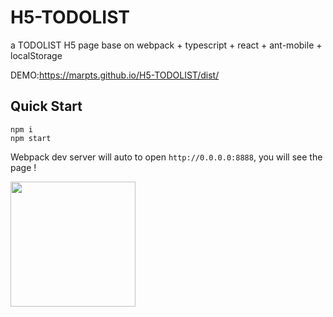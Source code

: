 # H5-TODOLIST
a TODOLIST H5 page base on webpack + typescript + react + ant-mobile + localStorage

DEMO:https://marpts.github.io/H5-TODOLIST/dist/
## Quick Start

```
npm i
npm start
```
Webpack dev server will auto to open `http://0.0.0.0:8888`, you will see the page !

<img src="https://marpts.github.io/H5-TODOLIST/src/static/demo.png" width="200">
